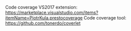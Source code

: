 Code coverage VS2017 extension: https://marketplace.visualstudio.com/items?itemName=PiotrKula.prestocoverage
Code coverage tool: https://github.com/tonerdo/coverlet